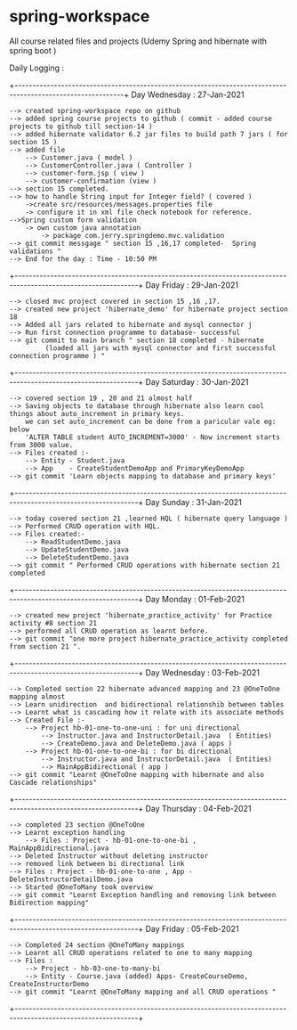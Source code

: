 # spring-workspace
All course related files and projects (Udemy Spring and hibernate with spring boot )

Daily Logging :

+------------------------------------------------------------------------------------------------------------+
Day Wednesday : 27-Jan-2021 

	--> created spring-workspace repo on github
	--> added spring course projects to github ( commit - added course projects to github till section-14 )
	--> added hibernate validator 6.2 jar files to build path 7 jars ( for section 15 )
	--> added file
		--> Customer.java ( model )
		--> CustomerController.java ( Controller )
		--> customer-form.jsp ( view )
		--> customer-confirmation (view )
	--> section 15 completed.
	--> how to handle String input for Integer field? ( covered )
		->create src/resources/messages.properties file
		-> configure it in xml file check notebook for reference.
	-->Spring custom form validation
		-> own custom java annotation
			-> package com.jerry.springdemo.mvc.validation
	--> git commit messgage " section 15 ,16,17 completed-  Spring validations "
	--> End for the day : Time - 10:50 PM

+----------------------------------------------------------------------------------------------------------------+
Day Friday : 29-Jan-2021
	
	--> closed mvc project covered in section 15 ,16 ,17.
	--> created new project 'hibernate_demo' for hibernate project section 18
	--> Added all jars related to hibernate and mysql connector j
	--> Run first connection programme to database- successful
	--> git commit to main branch " section 18 completed - hibernate
			 (loaded all jars with mysql connector and first successful connection programme ) "

+----------------------------------------------------------------------------------------------------------------+
Day Saturday : 30-Jan-2021
	
	--> covered section 19 , 20 and 21 almost half 
	--> Saving objects to database through hibernate also learn cool things about auto_increment in primary keys.
		we can set auto_increment can be done from a paricular vale eg: below
		'ALTER TABLE student AUTO_INCREMENT=3000' - Now increment starts from 3000 value.
	--> Files created :- 
		--> Entity - Student.java
		--> App    - CreateStudentDemoApp and PrimaryKeyDemoApp
	--> git commit 'Learn objects mapping to database and primary keys'

+----------------------------------------------------------------------------------------------------------------+
Day Sunday : 31-Jan-2021
	
	--> today covered section 21 ,learned HQL ( hibernate query language )
	--> Performed CRUD operation with HQL.
	--> Files created:-
		--> ReadStudentDemo.java
		--> UpdateStudentDemo.java
		--> DeleteStudentDemo.java
	--> git commit " Performed CRUD operations with hibernate section 21 completed 

+----------------------------------------------------------------------------------------------------------------+
Day Monday : 01-Feb-2021

	--> created new project 'hibernate_practice_activity' for Practice activity #8 section 21
	--> performed all CRUD operation as learnt before.
	--> git commit "one more project hibernate_practice_activity completed from section 21 ".
	

+----------------------------------------------------------------------------------------------------------------+
Day Wednesday : 03-Feb-2021

	--> Completed section 22 hibernate advanced mapping and 23 @OneToOne mapping almost
	--> Learn unidirection  and bidirectional relationshib between tables
	--> Learnt what is cascading how it relate with its associate methods
	--> Created File :-
		--> Project hb-01-one-to-one-uni : for uni directional
			--> Instructor.java and InstructorDetail.java  ( Entities)
			--> CreateDemo.java and DeleteDemo.java ( apps ) 
		--> Project hb-01-one-to-one-bi : for bi directional
			--> Instructor.java and InstructorDetail.java  ( Entities)
			--> MainAppBidirectional ( app ) 
	--> git commit "Learnt @OneToOne mapping with hibernate and also Cascade relationships"
+----------------------------------------------------------------------------------------------------------------+
Day Thursday : 04-Feb-2021

	--> completed 23 section @OneToOne
	--> Learnt exception handling
		--> Files : Project - hb-01-one-to-one-bi , MainAppBidirectional.java
	--> Deleted Instructor without deleting instructor
	--> removed link between bi directional link
	--> Files : Project - hb-01-one-to-one , App - DeleteInstructorDetailDemo.java
	--> Started @OneToMany took overview
	--> git commit "Learnt Exception handling and removing link between Bidirection mapping"


+----------------------------------------------------------------------------------------------------------------+
Day Friday : 05-Feb-2021

	--> Completed 24 section @OneToMany mappings
	--> Learnt all CRUD operations related to one to many mapping
	--> Files :
		--> Project - hb-03-one-to-many-bi 
		--> Entity - Course.java (added) Apps- CreateCourseDemo, CreateInstructorDemo
	--> git commit "Learnt @OneToMany mapping and all CRUD operations "

+----------------------------------------------------------------------------------------------------------------+